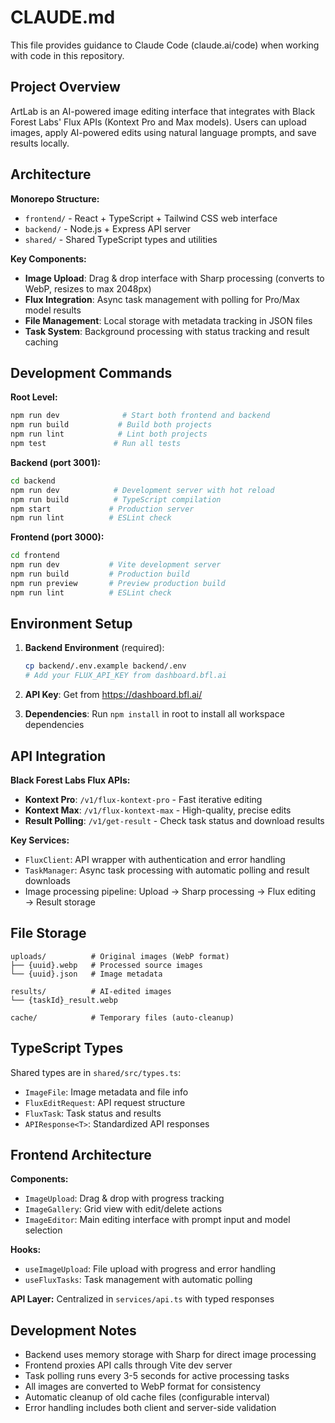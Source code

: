 # CLAUDE.md

This file provides guidance to Claude Code (claude.ai/code) when working with code in this repository.

## Project Overview

ArtLab is an AI-powered image editing interface that integrates with Black Forest Labs' Flux APIs (Kontext Pro and Max models). Users can upload images, apply AI-powered edits using natural language prompts, and save results locally.

## Architecture

**Monorepo Structure:**
- `frontend/` - React + TypeScript + Tailwind CSS web interface
- `backend/` - Node.js + Express API server  
- `shared/` - Shared TypeScript types and utilities

**Key Components:**
- **Image Upload**: Drag & drop interface with Sharp processing (converts to WebP, resizes to max 2048px)
- **Flux Integration**: Async task management with polling for Pro/Max model results
- **File Management**: Local storage with metadata tracking in JSON files
- **Task System**: Background processing with status tracking and result caching

## Development Commands

**Root Level:**
```bash
npm run dev              # Start both frontend and backend
npm run build           # Build both projects
npm run lint            # Lint both projects
npm test               # Run all tests
```

**Backend (port 3001):**
```bash
cd backend
npm run dev            # Development server with hot reload
npm run build          # TypeScript compilation
npm start             # Production server
npm run lint          # ESLint check
```

**Frontend (port 3000):**
```bash
cd frontend  
npm run dev           # Vite development server
npm run build         # Production build
npm run preview       # Preview production build
npm run lint          # ESLint check
```

## Environment Setup

1. **Backend Environment** (required):
   ```bash
   cp backend/.env.example backend/.env
   # Add your FLUX_API_KEY from dashboard.bfl.ai
   ```

2. **API Key**: Get from https://dashboard.bfl.ai/
3. **Dependencies**: Run `npm install` in root to install all workspace dependencies

## API Integration

**Black Forest Labs Flux APIs:**
- **Kontext Pro**: `/v1/flux-kontext-pro` - Fast iterative editing
- **Kontext Max**: `/v1/flux-kontext-max` - High-quality, precise edits
- **Result Polling**: `/v1/get-result` - Check task status and download results

**Key Services:**
- `FluxClient`: API wrapper with authentication and error handling
- `TaskManager`: Async task processing with automatic polling and result downloads
- Image processing pipeline: Upload → Sharp processing → Flux editing → Result storage

## File Storage

```
uploads/          # Original images (WebP format)
├── {uuid}.webp   # Processed source images  
└── {uuid}.json   # Image metadata

results/          # AI-edited images
└── {taskId}_result.webp

cache/            # Temporary files (auto-cleanup)
```

## TypeScript Types

Shared types are in `shared/src/types.ts`:
- `ImageFile`: Image metadata and file info
- `FluxEditRequest`: API request structure  
- `FluxTask`: Task status and results
- `APIResponse<T>`: Standardized API responses

## Frontend Architecture

**Components:**
- `ImageUpload`: Drag & drop with progress tracking
- `ImageGallery`: Grid view with edit/delete actions
- `ImageEditor`: Main editing interface with prompt input and model selection

**Hooks:**
- `useImageUpload`: File upload with progress and error handling
- `useFluxTasks`: Task management with automatic polling

**API Layer:** Centralized in `services/api.ts` with typed responses

## Development Notes

- Backend uses memory storage with Sharp for direct image processing
- Frontend proxies API calls through Vite dev server  
- Task polling runs every 3-5 seconds for active processing tasks
- All images are converted to WebP format for consistency
- Automatic cleanup of old cache files (configurable interval)
- Error handling includes both client and server-side validation